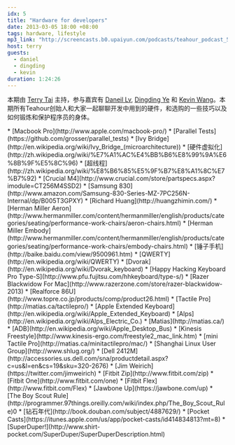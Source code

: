 ```yaml
---
idx: 5
title: "Hardware for developers"
date: 2013-03-05 18:00 +08:00
tags: hardware, lifestyle
mp3_link: "http://screencasts.b0.upaiyun.com/podcasts/teahour_podcast_5.m4a"
host: terry
guests:
  - daniel
  - dingding
  - kevin
duration: 1:24:26
---
```


本期由 [Terry Tai](http://terrytai.com) 主持，参与嘉宾有 [Daneil Lv](http://lvguoning.com), [Dingding Ye](http://yedingding.com) 和 [Kevin Wang](http://knwang.com)。本期所有Teahour创始人和大家一起聊聊开发中用到的硬件，和选购的一些技巧以及如何锻炼和保护程序员的身体。


<section class="notes" markdown="1">
* [Macbook Pro](http://www.apple.com/macbook-pro/)
* [Parallel Tests](https://github.com/grosser/parallel_tests)
* [Ivy Bridge](http://en.wikipedia.org/wiki/Ivy_Bridge_(microarchitecture))
* [硬件虚拟化](http://zh.wikipedia.org/wiki/%E7%A1%AC%E4%BB%B6%E8%99%9A%E6%8B%9F%E5%8C%96)
* [超线程](http://zh.wikipedia.org/wiki/%E8%B6%85%E5%9F%B7%E8%A1%8C%E7%B7%92)
* [Crucial M4](http://www.crucial.com/store/partspecs.aspx?imodule=CT256M4SSD2)
* [Samsung 830](http://www.amazon.com/Samsung-830-Series-MZ-7PC256N-Internal/dp/B005T3GPXY)
* [Richard Huang](http://huangzhimin.com/)
* [Herman Miller Aeron](http://www.hermanmiller.com/content/hermanmiller/english/products/categories/seating/performance-work-chairs/aeron-chairs.html)
* [Herman Miller Embody](http://www.hermanmiller.com/content/hermanmiller/english/products/categories/seating/performance-work-chairs/embody-chairs.html)
* [锤子手机](http://baike.baidu.com/view/9500961.htm)
* [QWERTY](http://en.wikipedia.org/wiki/QWERTY)
* [Dvorak](http://en.wikipedia.org/wiki/Dvorak_keyboard)
* [Happy Hacking Keyboard Pro Type-S](http://www.pfu.fujitsu.com/hhkeyboard/type-s/)
* [Razer Blackwidow For Mac](http://www.razerzone.com/store/razer-blackwidow-2013)
* [Realforce 86U](http://www.topre.co.jp/products/comp/product26.html)
* [Tactile Pro](http://matias.ca/tactilepro/)
* [Apple Extended Keyboard](http://en.wikipedia.org/wiki/Apple_Extended_Keyboard)
* [Alps](http://en.wikipedia.org/wiki/Alps_Electric_Co.)
* [Matias](http://matias.ca/)
* [ADB](http://en.wikipedia.org/wiki/Apple_Desktop_Bus)
* [Kinesis Freestyle](http://www.kinesis-ergo.com/freestyle2_mac_link.htm)
* [mini Tactile Pro](http://matias.ca/minitactilepro/mac/)
* [Shanghai Linux User Group](http://www.shlug.org/)
* [Dell 2412M](http://accessories.us.dell.com/sna/productdetail.aspx?c=us&l=en&cs=19&sku=320-2676)
* [Jim Weirich](https://twitter.com/jimweirich)
* [Fitbit Zip](http://www.fitbit.com/zip)
* [Fitbit One](http://www.fitbit.com/one)
* [Fitbit Flex](http://www.fitbit.com/Flex)
* [Jawbone Up](https://jawbone.com/up)
* [The Boy Scout Rule](http://programmer.97things.oreilly.com/wiki/index.php/The_Boy_Scout_Rule)0
* [钻石年代](http://book.douban.com/subject/4887629/)
* [Pocket Casts](https://itunes.apple.com/us/app/pocket-casts/id414834813?mt=8)
* [SuperDuper!](http://www.shirt-pocket.com/SuperDuper/SuperDuperDescription.html)
</section>
